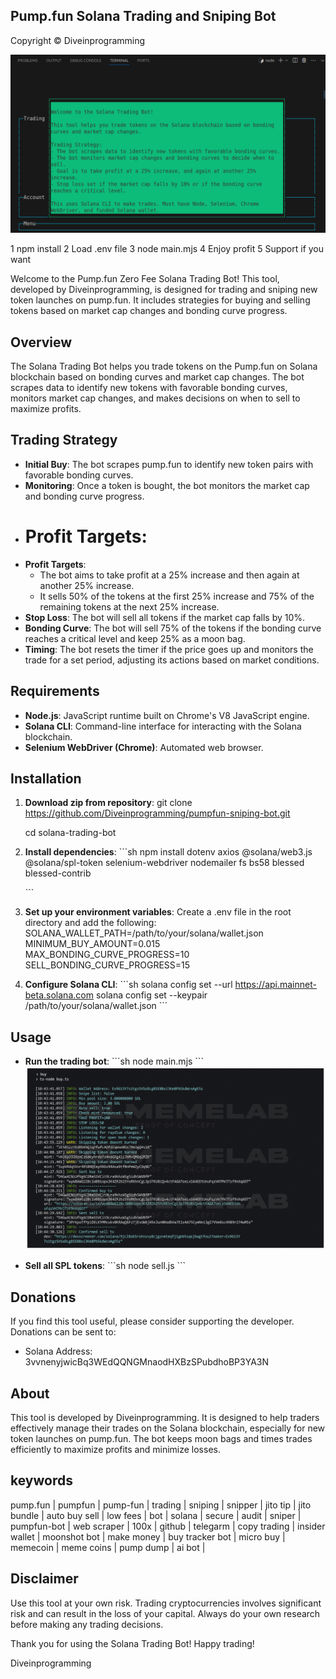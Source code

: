 ## Pump.fun Solana Trading and Sniping Bot

Copyright © Diveinprogramming

![Running Bot](bot.png)

1 npm install 
2 Load .env file 
3 node main.mjs 
4 Enjoy profit 
5 Support if you want 

Welcome to the Pump.fun Zero Fee Solana Trading Bot! This tool, developed by Diveinprogramming, is designed for trading and sniping new token launches on pump.fun. It includes strategies for buying and selling tokens based on market cap changes and bonding curve progress.

## Overview

The Solana Trading Bot helps you trade tokens on the Pump.fun on Solana blockchain based on bonding curves and market cap changes. The bot scrapes data to identify new tokens with favorable bonding curves, monitors market cap changes, and makes decisions on when to sell to maximize profits.

## Trading Strategy

- **Initial Buy**: The bot scrapes pump.fun to identify new token pairs with favorable bonding curves.
- **Monitoring**: Once a token is bought, the bot monitors the market cap and bonding curve progress.
- # **Profit Targets**:
- **Profit Targets**:
  - The bot aims to take profit at a 25% increase and then again at another 25% increase.
  - It sells 50% of the tokens at the first 25% increase and 75% of the remaining tokens at the next 25% increase.
- **Stop Loss**: The bot will sell all tokens if the market cap falls by 10%.
- **Bonding Curve**: The bot will sell 75% of the tokens if the bonding curve reaches a critical level and keep 25% as a moon bag.
- **Timing**: The bot resets the timer if the price goes up and monitors the trade for a set period, adjusting its actions based on market conditions.

## Requirements

- **Node.js**: JavaScript runtime built on Chrome's V8 JavaScript engine.
- **Solana CLI**: Command-line interface for interacting with the Solana blockchain.
- **Selenium WebDriver (Chrome)**: Automated web browser.

## Installation

1. **Download zip from repository**:
   git clone  https://github.com/Diveinprogramming/pumpfun-sniping-bot.git
   
   cd solana-trading-bot

3. **Install dependencies**:
   \`\`\`sh
   npm install dotenv axios @solana/web3.js @solana/spl-token selenium-webdriver nodemailer fs bs58 blessed blessed-contrib

   \`\`\`

4. **Set up your environment variables**:
   Create a .env file in the root directory and add the following:
SOLANA_WALLET_PATH=/path/to/your/solana/wallet.json
MINIMUM_BUY_AMOUNT=0.015
MAX_BONDING_CURVE_PROGRESS=10
SELL_BONDING_CURVE_PROGRESS=15

5. **Configure Solana CLI**:
   \`\`\`sh
   solana config set --url https://api.mainnet-beta.solana.com
   solana config set --keypair /path/to/your/solana/wallet.json
   \`\`\`

## Usage

- **Run the trading bot**:
  \`\`\`sh
  node main.mjs
  \`\`\`
![Running Bot](preview.png)

- **Sell all SPL tokens**:
  \`\`\`sh
  node sell.js
  \`\`\`

## Donations

If you find this tool useful, please consider supporting the developer. Donations can be sent to:

- Solana Address: 3vvnenyjwicBq3WEdQQNGMnaodHXBzSPubdhoBP3YA3N

## About

This tool is developed by Diveinprogramming. It is designed to help traders effectively manage their trades on the Solana blockchain, especially for new token launches on pump.fun. The bot keeps moon bags and times trades efficiently to maximize profits and minimize losses.

## keywords
pump.fun | pumpfun | pump-fun | trading | sniping | snipper | jito tip | jito bundle | auto buy sell | low fees | bot | solana | secure | audit | sniper | pumpfun-bot |  web scraper | 100x | github | telegarm | copy trading | insider wallet |  moonshot bot |  make money | buy tracker bot | micro buy | memecoin | meme coins | pump dump |  ai bot | 

## Disclaimer

Use this tool at your own risk. Trading cryptocurrencies involves significant risk and can result in the loss of your capital. Always do your own research before making any trading decisions.

Thank you for using the Solana Trading Bot! Happy trading!

Diveinprogramming
